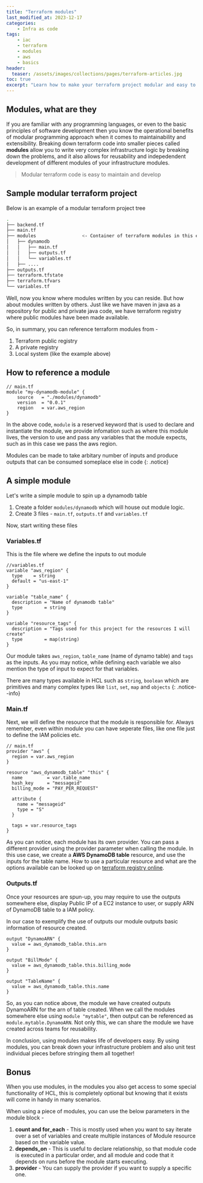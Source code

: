 ```yaml
---
title: "Terraform modules"
last_modified_at: 2023-12-17
categories:
    - Infra as code
tags:
    - iac
    - terraform
    - modules
    - aws
    - basics
header: 
  teaser: /assets/images/collections/pages/terraform-articles.jpg
toc: true
excerpt: "Learn how to make your terraform project modular and easy to maintain"
---
```


## Modules, what are they
If you are familiar with any programming languages, or even to the basic principles of software development then you know the operational benefits of modular programming approach when it comes to maintainability and extensibility. Breaking down terraform code into smaller pieces called __modules__ allow you to write very complex infrastructure logic by breaking down the problems, and it also allows for reusability and indepedendent development of different modules of your infrastructure modules.

> Modular terraform code is easy to maintain and develop 

## Sample modular terraform project
Below is an example of a modular terraform project tree
~~~bash
.
├── backend.tf
├── main.tf
├── modules                 <- Container of terraform modules in this example 
│   ├── dynamodb
│   │   ├── main.tf
│   │   ├── outputs.tf
│   │   └── variables.tf
│   ├── ....
├── outputs.tf
├── terraform.tfstate
├── terraform.tfvars
└── variables.tf
~~~

Well, now you know where modules written by you can reside. But how about modules written by others.
Just like we have maven in java as a repository for public and private java code, we have terraform registry where public modules have been made available.

So, in summary, you can reference terraform modules from -
1. Terraform public registry
2. A private registry
3. Local system (like the example above)

## How to reference a module
~~~hcl
// main.tf
module "my-dynamodb-module" {
    source   = "./modules/dynamodb"
    version  = "0.0.1"
    region   = var.aws_region 
}
~~~
In the above code, `module` is a reserved keyword that is used to declare and instantiate the module, we provide infomation such as where this module lives, the version to use and pass any variables that the module expects, such as in this case we pass the aws region.

Modules can be made to take arbitary number of inputs and produce outputs that can be consumed someplace else in code
{: .notice}

## A simple module
Let's write a simple module to spin up a dynamodb table
1. Create a folder `modules/dynamodb` which will house out module logic. 
2. Create 3 files - `main.tf`, `outputs.tf` and `variables.tf`

Now, start writing these files
### Variables.tf
This is the file where we define the inputs to out module
~~~hcl
//variables.tf
variable "aws_region" {
  type    = string
  default = "us-east-1"
}

variable "table_name" {
  description = "Name of dynamodb table"
  type        = string
}

variable "resource_tags" {
  description = "Tags used for this project for the resources I will create"
  type        = map(string)
}
~~~
Our module takes `aws_region`, `table_name` (name of dynamo table) and `tags` as the inputs. As you may notice, while defining each variable we also mention the type of input to expect for that variables. 

There are many types available in HCL such as `string`, `boolean` which are primitives and many complex types like `list`, `set`, `map` and `objects`
{: .notice--info}

### Main.tf
Next, we will define the resource that the module is responsible for. Always remember, even within module you can have seperate files, like one file just to define the IAM policies etc.
~~~hcl
// main.tf
provider "aws" {
  region = var.aws_region
}

resource "aws_dynamodb_table" "this" {
  name         = var.table_name
  hash_key     = "messageid"
  billing_mode = "PAY_PER_REQUEST"

  attribute {
    name = "messageid"
    type = "S"
  }

  tags = var.resource_tags
}
~~~
As you can notice, each module has its own provider. You can pass a different provider using the provider parameter when calling the module.
In this use case, we create a __AWS DynamoDB table__ resource, and use the inputs for the table name. How to use a particular resource and what are the options available can be looked up on [terraform registry online](https://registry.terraform.io/providers/hashicorp/aws/latest/docs/resources/dynamodb_table).

### Outputs.tf
Once your resources are spun-up, you may require to use the outputs somewhere else, display Public IP of a EC2 instance to user, or supply ARN of DynamoDB table to a IAM policy.

In our case to exemplify the use of outputs our module outputs basic information of resource created.
~~~hcl
output "DynamoARN" {
  value = aws_dynamodb_table.this.arn
}

output "BillMode" {
  value = aws_dynamodb_table.this.billing_mode
}

output "TableName" {
  value = aws_dynamodb_table.this.name
}
~~~

So, as you can notice above, the module we have created outputs DynamoARN for the arn of table created. When we call the modules somewhere else using `module "mytable"`, then output can be referenced as `module.mytable.DynamoARN`. Not only this, we can share the module we have created across teams for reusability. 

In conclusion, using modules makes life of developers easy. By using modules, you can break down your infrastructure problem and also unit test individual pieces before stringing them all together!

## Bonus
When you use modules, in the modules you also get access to some special functionality of HCL, this is completely optional but knowing that it exists will come in handy in many scenarios.

When using a piece of modules, you can use the below parameters in the module block - 
1. __count and for_each__ - This is mostly used when you want to say iterate over a set of variables and create multiple instances of Module resource based on the variable value.
2. __depends_on__ - This is useful to declare relationship, so that module code is executed in a particular order, and all module and code that it depends on runs before the module starts executing.
3. __provider__ - You can supply the provider if you want to supply a specific one.